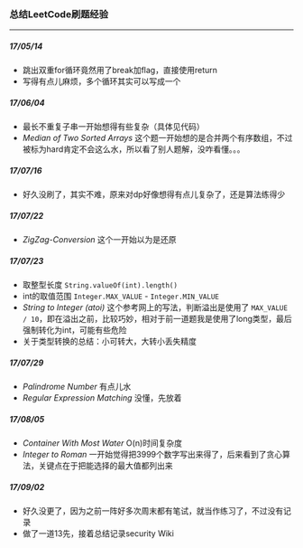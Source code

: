 ### 总结LeetCode刷题经验
---
##### 17/05/14
* 跳出双重for循环竟然用了break加flag，直接使用return
* 写得有点儿麻烦，多个循环其实可以写成一个

##### 17/06/04
* 最长不重复子串一开始想得有些复杂（具体见代码）
* *Median of Two Sorted Arrays* 这个题一开始想的是合并两个有序数组，不过被标为hard肯定不会这么水，所以看了别人题解，没咋看懂。。。

##### 17/07/16
* 好久没刷了，其实不难，原来对dp好像想得有点儿复杂了，还是算法练得少

##### 17/07/22
* *ZigZag-Conversion* 这个一开始以为是还原

##### 17/07/23
* 取整型长度 `String.valueOf(int).length()`
* int的取值范围 `Integer.MAX_VALUE` - `Integer.MIN_VALUE`
* *String to Integer (atoi)* 这个参考网上的写法，判断溢出是使用了 `MAX_VALUE / 10`，即在溢出之前，比较巧妙，相对于前一道题我是使用了long类型，最后强制转化为int，可能有些危险
* 关于类型转换的总结：小可转大，大转小丢失精度

##### 17/07/29
* *Palindrome Number* 有点儿水
* *Regular Expression Matching* 没懂，先放着

##### 17/08/05
* *Container With Most Water* O(n)时间复杂度
* *Integer to Roman* 一开始觉得把3999个数字写出来得了，后来看到了贪心算法，关键点在于把能选择的最大值都列出来

##### 17/09/02
* 好久没更了，因为之前一阵好多次周末都有笔试，就当作练习了，不过没有记录
* 做了一道13先，接着总结记录security Wiki